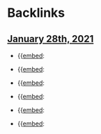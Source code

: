 
# Backlinks
## [January 28th, 2021](<January 28th, 2021.md>)
- {{[embed](<embed.md>):

- {{[embed](<embed.md>):

- {{[embed](<embed.md>):

- {{[embed](<embed.md>):

- {{[embed](<embed.md>):

- {{[embed](<embed.md>):


